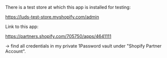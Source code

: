 There is a test store at which this app is installed for testing:

https://luds-test-store.myshopify.com/admin

Link to this app:

https://partners.shopify.com/705750/apps/4641111

-> find all credentials in my private 1Password vault under "Shopify Partner Account".

